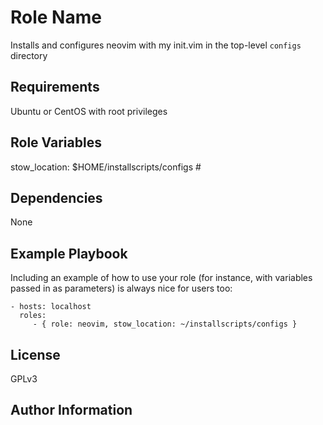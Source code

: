 Role Name
=========

Installs and configures neovim with my init.vim in the top-level `configs` directory

Requirements
------------

Ubuntu or CentOS with root privileges

Role Variables
--------------

stow_location: $HOME/installscripts/configs     # 

Dependencies
------------

None

Example Playbook
----------------

Including an example of how to use your role (for instance, with variables passed in as parameters) is always nice for users too:

    - hosts: localhost
      roles:
         - { role: neovim, stow_location: ~/installscripts/configs }

License
-------

GPLv3

Author Information
------------------
